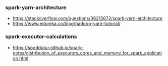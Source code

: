 ### spark-yarn-architecture
* https://stackoverflow.com/questions/36215672/spark-yarn-architecture
* https://www.edureka.co/blog/hadoop-yarn-tutorial/


### spark-executor-calculations
* https://spoddutur.github.io/spark-notes/distribution_of_executors_cores_and_memory_for_spark_application.html
